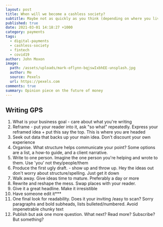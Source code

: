 ```yaml
---
layout: post
title: When will we become a cashless society?
subtitle: Maybe not as quickly as you think (depending on where you live)
published: true
date: 2021-03-01 14:18:27 +1000
category: payments
tags:
  - digital-payments
  - cashless-society
  - fintech
  - covid19
author: John Moxon
image:
  path: /assets/uploads/mark-oflynn-bqjswIxbhEE-unsplash.jpg
  author: Me
  source: Pexels
  url: https://pexels.com
comments: true
summary: Opinion piece on the future of money
---
```

## Writing GPS
1. What is your business goal - care about what you're writing
2. Reframe - put your reader into it, ask "so what" repeatedly. Express your reframed idea + put this say the top. This is where you are headed
3. Seek out data that backs up your main idea. Don't discount your own experience
4. Organise. What structure helps communicate your point? Some options are a list, a how-to guide, and a client narrative.
5. Write to one person. Imagine the one person you're helping and wrote to them. Use 'you' not they/people/them
6. Produce the first ugly draft. - show up and throw up. Hey the ideas out don't worry about structure/spelling. Just get it down
7. Walk away. Give ideas time to mature. Preferably a day or more
8. Rewrite and reshape the mess. Swap places with your reader.
9. Give it a great headline. Make it irresistible
10. Have someone edit it***
11. One final look for readability. Does it your inviting /easy to scan? Sorry paragraphs and bold subheads, lists bulleted/numbered. Avoid impenetrable chunky text
12. Publish but ask one more question. What next? Read more? Subscribe? But something?